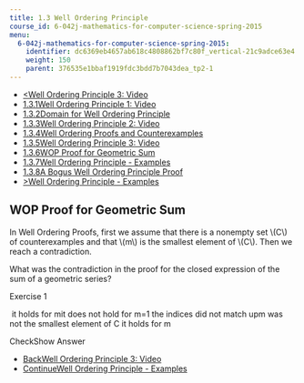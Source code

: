 ```yaml
---
title: 1.3 Well Ordering Principle
course_id: 6-042j-mathematics-for-computer-science-spring-2015
menu:
  6-042j-mathematics-for-computer-science-spring-2015:
    identifier: dc6369eb4657ab618c4808862bf7c80f_vertical-21c9adce63e4
    weight: 150
    parent: 376535e1bbaf1919fdc3bdd7b7043dea_tp2-1
---
```

*   [<Well Ordering Principle 3: Video](/courses/electrical-engineering-and-computer-science/6-042j-mathematics-for-computer-science-spring-2015/proofs/tp2-1/vertical-4bb7930de7ec)
*   [1.3.1Well Ordering Principle 1: Video](/courses/electrical-engineering-and-computer-science/6-042j-mathematics-for-computer-science-spring-2015/proofs/tp2-1)
*   [1.3.2Domain for Well Ordering Principle](/courses/electrical-engineering-and-computer-science/6-042j-mathematics-for-computer-science-spring-2015/proofs/tp2-1/vertical-1d9c2a0e507a)
*   [1.3.3Well Ordering Principle 2: Video](/courses/electrical-engineering-and-computer-science/6-042j-mathematics-for-computer-science-spring-2015/proofs/tp2-1/vertical-735460178366)
*   [1.3.4Well Ordering Proofs and Counterexamples](/courses/electrical-engineering-and-computer-science/6-042j-mathematics-for-computer-science-spring-2015/proofs/tp2-1/vertical-001819756631)
*   [1.3.5Well Ordering Principle 3: Video](/courses/electrical-engineering-and-computer-science/6-042j-mathematics-for-computer-science-spring-2015/proofs/tp2-1/vertical-4bb7930de7ec)
*   [1.3.6WOP Proof for Geometric Sum](/courses/electrical-engineering-and-computer-science/6-042j-mathematics-for-computer-science-spring-2015/proofs/tp2-1/vertical-21c9adce63e4)
*   [1.3.7Well Ordering Principle - Examples](/courses/electrical-engineering-and-computer-science/6-042j-mathematics-for-computer-science-spring-2015/proofs/tp2-1/vertical-69c747468b20)
*   [1.3.8A Bogus Well Ordering Principle Proof](/courses/electrical-engineering-and-computer-science/6-042j-mathematics-for-computer-science-spring-2015/proofs/tp2-1/vertical-0d330bfe723d)
*   [\>Well Ordering Principle - Examples](/courses/electrical-engineering-and-computer-science/6-042j-mathematics-for-computer-science-spring-2015/proofs/tp2-1/vertical-69c747468b20)

WOP Proof for Geometric Sum
---------------------------

  

In Well Ordering Proofs, first we assume that there is a nonempty set \\(C\\) of counterexamples and that \\(m\\) is the smallest element of \\(C\\). Then we reach a contradiction.

What was the contradiction in the proof for the closed expression of the sum of a geometric series?

Exercise 1

&nbsp;it holds for mit does not hold for m=1 the indices did not match upm was not the smallest element of C it holds for m&nbsp;

CheckShow Answer

*   [BackWell Ordering Principle 3: Video](/courses/electrical-engineering-and-computer-science/6-042j-mathematics-for-computer-science-spring-2015/proofs/tp2-1/vertical-4bb7930de7ec)
*   [ContinueWell Ordering Principle - Examples](/courses/electrical-engineering-and-computer-science/6-042j-mathematics-for-computer-science-spring-2015/proofs/tp2-1/vertical-69c747468b20)